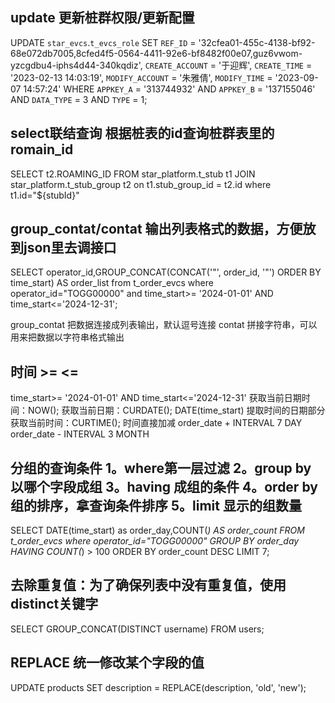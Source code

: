 ## update 更新桩群权限/更新配置
UPDATE `star_evcs`.`t_evcs_role` SET `REF_ID` = '32cfea01-455c-4138-bf92-68e072db7005,8cfed4f5-0564-4411-92e6-bf8482f00e07,guz6vwom-yzcgdbu4-iphs4d44-340kqdiz', `CREATE_ACCOUNT` = '于迎辉', `CREATE_TIME` = '2023-02-13 14:03:19', `MODIFY_ACCOUNT` = '朱雅倩', `MODIFY_TIME` = '2023-09-07 14:57:24' WHERE `APPKEY_A` = '313744932' AND `APPKEY_B` = '137155046' AND `DATA_TYPE` = 3 AND `TYPE` = 1;

## select联结查询 根据桩表的id查询桩群表里的romain_id
SELECT t2.ROAMING_ID FROM star_platform.t_stub t1 JOIN star_platform.t_stub_group t2 on t1.stub_group_id = t2.id where t1.id="${stubId}"

## group_contat/contat 输出列表格式的数据，方便放到json里去调接口
SELECT operator_id,GROUP_CONCAT(CONCAT('"', order_id, '"') ORDER BY time_start) AS order_list from t_order_evcs where operator_id="TOGG00000" and time_start>= '2024-01-01' AND time_start<='2024-12-31'; 

group_contat 把数据连接成列表输出，默认逗号连接
contat 拼接字符串，可以用来把数据以字符串格式输出

## 时间  >=  <=
time_start>= '2024-01-01' AND time_start<='2024-12-31'
获取当前日期时间：NOW(); 
获取当前日期：CURDATE();
DATE(time_start) 提取时间的日期部分
获取当前时间：CURTIME();
时间直接加减
order_date + INTERVAL 7 DAY 
order_date - INTERVAL 3 MONTH 


## 分组的查询条件 1。where第一层过滤 2。group by 以哪个字段成组  3。having 成组的条件  4。order by 组的排序，拿查询条件排序  5。limit 显示的组数量 
SELECT DATE(time_start) as order_day,COUNT(*) AS order_count FROM t_order_evcs where operator_id="TOGG00000" GROUP BY order_day HAVING COUNT(*) > 100
ORDER BY order_count DESC LIMIT 7;


## 去除重复值：为了确保列表中没有重复值，使用distinct关键字
SELECT GROUP_CONCAT(DISTINCT username) FROM users;

## REPLACE  统一修改某个字段的值
UPDATE products SET description = REPLACE(description, 'old', 'new');

